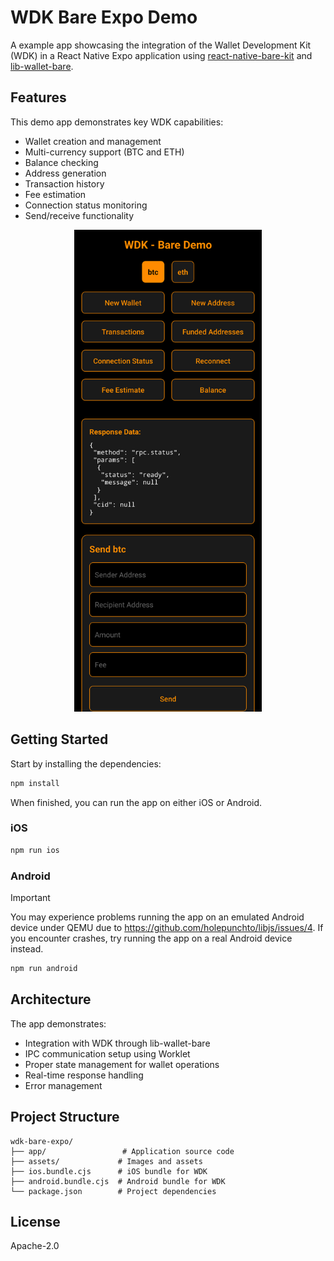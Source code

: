 # WDK Bare Expo Demo

A example app showcasing the integration of the Wallet Development Kit (WDK) in a React Native Expo application using [react-native-bare-kit](https://github.com/holepunchto/react-native-bare-kit) and [lib-wallet-bare](https://github.com/tetherto/lib-wallet-bare).

## Features

This demo app demonstrates key WDK capabilities:

- Wallet creation and management
- Multi-currency support (BTC and ETH)
- Balance checking
- Address generation
- Transaction history
- Fee estimation
- Connection status monitoring
- Send/receive functionality

<div align="center">
  <img src="assets/images/demo.png" alt="WDK Demo App Screenshot" width="300"/>
</div>

## Getting Started

Start by installing the dependencies:

```sh
npm install
```

When finished, you can run the app on either iOS or Android.

### iOS

```sh
npm run ios
```

### Android

> [!IMPORTANT]
> You may experience problems running the app on an emulated Android device under QEMU due to https://github.com/holepunchto/libjs/issues/4. If you encounter crashes, try running the app on a real Android device instead.

```sh
npm run android
```

## Architecture

The app demonstrates:

- Integration with WDK through lib-wallet-bare
- IPC communication setup using Worklet
- Proper state management for wallet operations
- Real-time response handling
- Error management

## Project Structure

```
wdk-bare-expo/
├── app/                 # Application source code
├── assets/             # Images and assets
├── ios.bundle.cjs      # iOS bundle for WDK
├── android.bundle.cjs  # Android bundle for WDK
└── package.json        # Project dependencies
```

## License

Apache-2.0
